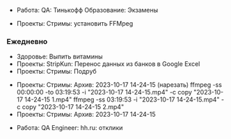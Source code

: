 - Работа: QA: Тинькофф Образование: Экзамены

+ Проекты: Стримы: установить FFMpeg

### Ежедневно
- Здоровье: Выпить витамины
- Проекты: StripKun: Перенос данных из банков в Google Excel
- Проекты: Стримы: Подруб
+ Проекты: Стримы: Архив: 2023-10-17 14-24-15 (нарезать)
  ffmpeg -ss 00:00:00 -to 03:19:53 -i "2023-10-17 14-24-15.mp4" -c copy "2023-10-17 14-24-15 1.mp4"
  ffmpeg -ss 03:19:53 -i "2023-10-17 14-24-15.mp4" -c copy "2023-10-17 14-24-15 2.mp4"
+ Проекты: Стримы: Архив: 2023-10-17 14-24-15
- Работа: QA Engineer: hh.ru: отклики